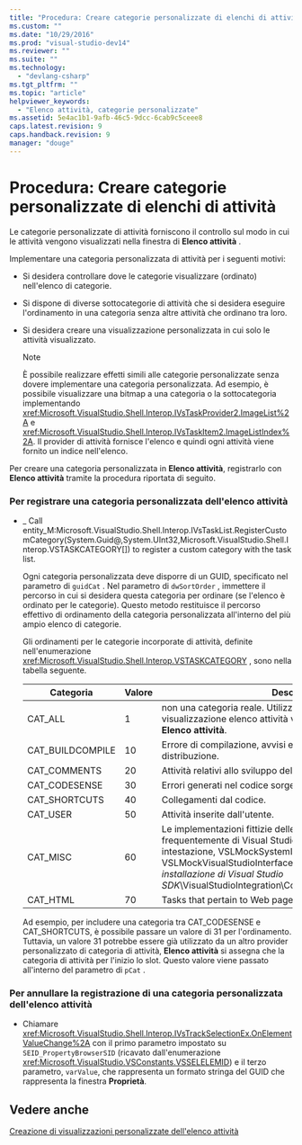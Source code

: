 ```yaml
---
title: "Procedura: Creare categorie personalizzate di elenchi di attivit&#224; | Microsoft Docs"
ms.custom: ""
ms.date: "10/29/2016"
ms.prod: "visual-studio-dev14"
ms.reviewer: ""
ms.suite: ""
ms.technology: 
  - "devlang-csharp"
ms.tgt_pltfrm: ""
ms.topic: "article"
helpviewer_keywords: 
  - "Elenco attività, categorie personalizzate"
ms.assetid: 5e4ac1b1-9afb-46c5-9dcc-6cab9c5ceee8
caps.latest.revision: 9
caps.handback.revision: 9
manager: "douge"
---
```

# Procedura: Creare categorie personalizzate di elenchi di attivit&#224;
Le categorie personalizzate di attività forniscono il controllo sul modo in cui le attività vengono visualizzati nella finestra di **Elenco attività** .  
  
 Implementare una categoria personalizzata di attività per i seguenti motivi:  
  
-   Si desidera controllare dove le categorie visualizzare \(ordinato\) nell'elenco di categorie.  
  
-   Si dispone di diverse sottocategorie di attività che si desidera eseguire l'ordinamento in una categoria senza altre attività che ordinano tra loro.  
  
-   Si desidera creare una visualizzazione personalizzata in cui solo le attività visualizzato.  
  
    > [!NOTE]
    >  È possibile realizzare effetti simili alle categorie personalizzate senza dovere implementare una categoria personalizzata.  Ad esempio, è possibile visualizzare una bitmap a una categoria o la sottocategoria implementando <xref:Microsoft.VisualStudio.Shell.Interop.IVsTaskProvider2.ImageList%2A> e <xref:Microsoft.VisualStudio.Shell.Interop.IVsTaskItem2.ImageListIndex%2A>.  Il provider di attività fornisce l'elenco e quindi ogni attività viene fornito un indice nell'elenco.  
  
 Per creare una categoria personalizzata in **Elenco attività**, registrarlo con **Elenco attività** tramite la procedura riportata di seguito.  
  
### Per registrare una categoria personalizzata dell'elenco attività  
  
-   \_ Call entity\_M:Microsoft.VisualStudio.Shell.Interop.IVsTaskList.RegisterCustomCategory\(System.Guid@,System.UInt32,Microsoft.VisualStudio.Shell.Interop.VSTASKCATEGORY\[\]\) to register a custom category with the task list.  
  
     Ogni categoria personalizzata deve disporre di un GUID, specificato nel parametro di `guidCat` .  Nel parametro di `dwSortOrder` , immettere il percorso in cui si desidera questa categoria per ordinare \(se l'elenco è ordinato per le categorie\).  Questo metodo restituisce il percorso effettivo di ordinamento della categoria personalizzata all'interno del più ampio elenco di categorie.  
  
     Gli ordinamenti per le categorie incorporate di attività, definite nell'enumerazione <xref:Microsoft.VisualStudio.Shell.Interop.VSTASKCATEGORY> , sono nella tabella seguente.  
  
    |Categoria|Valore|Descrizione|  
    |---------------|------------|-----------------|  
    |CAT\_ALL|1|non una categoria reale.  Utilizzato per consentire a una visualizzazione elenco attività visualizzare tutte le attività in **Elenco attività**.|  
    |CAT\_BUILDCOMPILE|10|Errore di compilazione, avvisi ed eventualmente errori di distribuzione.|  
    |CAT\_COMMENTS|20|Attività relativi allo sviluppo della pagina Web.|  
    |CAT\_CODESENSE|30|Errori generati nel codice sorgente del tipo.|  
    |CAT\_SHORTCUTS|40|Collegamenti dal codice.|  
    |CAT\_USER|50|Attività inserite dall'utente.|  
    |CAT\_MISC|60|Le implementazioni fittizie delle interfacce utilizzate più frequentemente di Visual Studio e COM sono nei file di intestazione, VSLMockSystemInterfaces.h e VSLMockVisualStudioInterfaces.h, installati nel *percorso di installazione di Visual Studio SDK*\\VisualStudioIntegration\\Common\\Source\\CPP\\VSL\\Include\\.|  
    |CAT\_HTML|70|Tasks that pertain to Web page development.|  
  
     Ad esempio, per includere una categoria tra CAT\_CODESENSE e CAT\_SHORTCUTS, è possibile passare un valore di 31 per l'ordinamento.  Tuttavia, un valore 31 potrebbe essere già utilizzato da un altro provider personalizzato di categoria di attività, **Elenco attività** si assegna che la categoria di attività per l'inizio lo slot.  Questo valore viene passato all'interno del parametro di `pCat` .  
  
### Per annullare la registrazione di una categoria personalizzata dell'elenco attività  
  
-   Chiamare <xref:Microsoft.VisualStudio.Shell.Interop.IVsTrackSelectionEx.OnElementValueChange%2A> con il primo parametro impostato su `SEID_PropertyBrowserSID` \(ricavato dall'enumerazione <xref:Microsoft.VisualStudio.VSConstants.VSSELELEMID>\) e il terzo parametro, `varValue`,  che rappresenta un formato stringa del GUID che rappresenta la finestra **Proprietà**.  
  
## Vedere anche  
 [Creazione di visualizzazioni personalizzate dell'elenco attività](../misc/creating-custom-task-list-views.md)